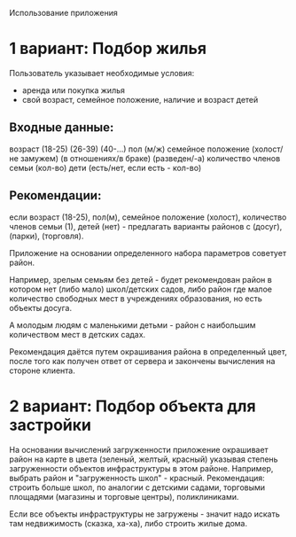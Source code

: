 Использование приложения

# 1 вариант: Подбор жилья

Пользователь указывает необходимые условия: 
- аренда или покупка жилья
- свой возраст, семейное положение, наличие и возраст детей

## Входные данные:
возраст (18-25) (26-39) (40-...)
пол (м/ж)
семейное положение (холост/не замужем) (в отношениях/в браке) (разведен/-а)
количество членов семьи (кол-во)
дети (есть/нет, если есть - кол-во)

## Рекомендации:
если возраст (18-25), пол(м), семейное положение (холост), количество членов семьи (1), детей (нет) - предлагать варианты районов с (досуг), (парки), (торговля).


Приложение на основании определенного набора параметров советует район. 

Например, зрелым семьям без детей - будет рекомендован район в котором нет (либо мало) школ/детских садов, либо район где малое количество свободных мест в учреждениях образования, но есть объекты досуга.

А молодым людям с маленькими детьми - район с наибольшим количеством мест в детских садах.

Рекомендация даётся путем окрашивания района в определенный цвет, после того как получен ответ от сервера и закончены вычисления
на стороне клиента.

# 2 вариант: Подбор объекта для застройки

На основании вычислений загруженности приложение окрашивает район на карте в цвета (зеленый, желтый, красный) указывая степень
загруженности объектов инфраструктуры в этом районе. 
Например, выбрать район и "загруженность школ" - красный. Рекомендация: строить больше школ, по аналогии с детскими садами,
торговыми площадями (магазины и торговые центры), поликлиниками.

Если все объекты инфраструктуры не загружены - значит надо искать там недвижимость (сказка, ха-ха), либо строить жилые дома.
